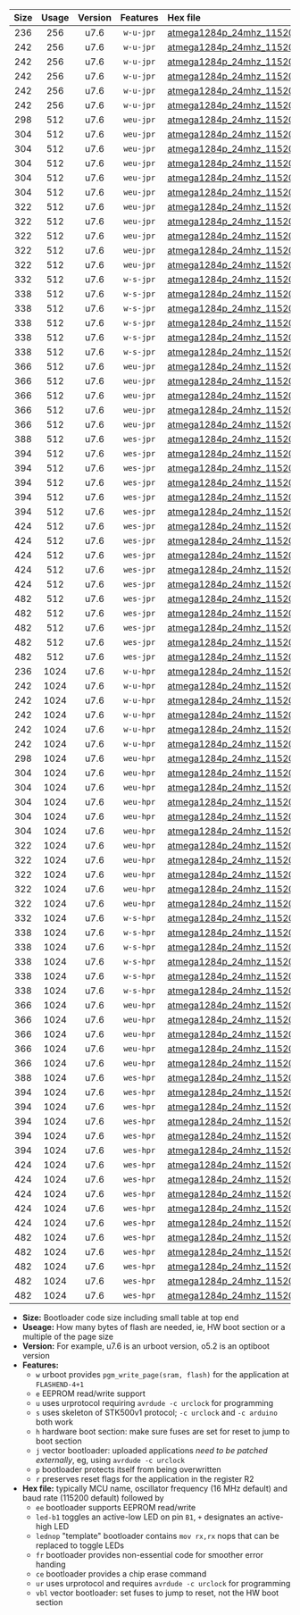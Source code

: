 |Size|Usage|Version|Features|Hex file|
|:-:|:-:|:-:|:-:|:--|
|236|256|u7.6|`w-u-jpr`|[atmega1284p_24mhz_115200bps_ur_vbl.hex](https://raw.githubusercontent.com/stefanrueger/urboot/main//atmega1284p_24mhz_115200bps_ur_vbl.hex)|
|242|256|u7.6|`w-u-jpr`|[atmega1284p_24mhz_115200bps_led+b5_ur_vbl.hex](https://raw.githubusercontent.com/stefanrueger/urboot/main//atmega1284p_24mhz_115200bps_led+b5_ur_vbl.hex)|
|242|256|u7.6|`w-u-jpr`|[atmega1284p_24mhz_115200bps_led+b7_ur_vbl.hex](https://raw.githubusercontent.com/stefanrueger/urboot/main//atmega1284p_24mhz_115200bps_led+b7_ur_vbl.hex)|
|242|256|u7.6|`w-u-jpr`|[atmega1284p_24mhz_115200bps_led+c7_ur_vbl.hex](https://raw.githubusercontent.com/stefanrueger/urboot/main//atmega1284p_24mhz_115200bps_led+c7_ur_vbl.hex)|
|242|256|u7.6|`w-u-jpr`|[atmega1284p_24mhz_115200bps_led+d7_ur_vbl.hex](https://raw.githubusercontent.com/stefanrueger/urboot/main//atmega1284p_24mhz_115200bps_led+d7_ur_vbl.hex)|
|242|256|u7.6|`w-u-jpr`|[atmega1284p_24mhz_115200bps_lednop_ur_vbl.hex](https://raw.githubusercontent.com/stefanrueger/urboot/main//atmega1284p_24mhz_115200bps_lednop_ur_vbl.hex)|
|298|512|u7.6|`weu-jpr`|[atmega1284p_24mhz_115200bps_ee_ur_vbl.hex](https://raw.githubusercontent.com/stefanrueger/urboot/main//atmega1284p_24mhz_115200bps_ee_ur_vbl.hex)|
|304|512|u7.6|`weu-jpr`|[atmega1284p_24mhz_115200bps_ee_led+b5_ur_vbl.hex](https://raw.githubusercontent.com/stefanrueger/urboot/main//atmega1284p_24mhz_115200bps_ee_led+b5_ur_vbl.hex)|
|304|512|u7.6|`weu-jpr`|[atmega1284p_24mhz_115200bps_ee_led+b7_ur_vbl.hex](https://raw.githubusercontent.com/stefanrueger/urboot/main//atmega1284p_24mhz_115200bps_ee_led+b7_ur_vbl.hex)|
|304|512|u7.6|`weu-jpr`|[atmega1284p_24mhz_115200bps_ee_led+c7_ur_vbl.hex](https://raw.githubusercontent.com/stefanrueger/urboot/main//atmega1284p_24mhz_115200bps_ee_led+c7_ur_vbl.hex)|
|304|512|u7.6|`weu-jpr`|[atmega1284p_24mhz_115200bps_ee_led+d7_ur_vbl.hex](https://raw.githubusercontent.com/stefanrueger/urboot/main//atmega1284p_24mhz_115200bps_ee_led+d7_ur_vbl.hex)|
|304|512|u7.6|`weu-jpr`|[atmega1284p_24mhz_115200bps_ee_lednop_ur_vbl.hex](https://raw.githubusercontent.com/stefanrueger/urboot/main//atmega1284p_24mhz_115200bps_ee_lednop_ur_vbl.hex)|
|322|512|u7.6|`weu-jpr`|[atmega1284p_24mhz_115200bps_ee_led+b5_fr_ur_vbl.hex](https://raw.githubusercontent.com/stefanrueger/urboot/main//atmega1284p_24mhz_115200bps_ee_led+b5_fr_ur_vbl.hex)|
|322|512|u7.6|`weu-jpr`|[atmega1284p_24mhz_115200bps_ee_led+b7_fr_ur_vbl.hex](https://raw.githubusercontent.com/stefanrueger/urboot/main//atmega1284p_24mhz_115200bps_ee_led+b7_fr_ur_vbl.hex)|
|322|512|u7.6|`weu-jpr`|[atmega1284p_24mhz_115200bps_ee_led+c7_fr_ur_vbl.hex](https://raw.githubusercontent.com/stefanrueger/urboot/main//atmega1284p_24mhz_115200bps_ee_led+c7_fr_ur_vbl.hex)|
|322|512|u7.6|`weu-jpr`|[atmega1284p_24mhz_115200bps_ee_led+d7_fr_ur_vbl.hex](https://raw.githubusercontent.com/stefanrueger/urboot/main//atmega1284p_24mhz_115200bps_ee_led+d7_fr_ur_vbl.hex)|
|322|512|u7.6|`weu-jpr`|[atmega1284p_24mhz_115200bps_ee_lednop_fr_ur_vbl.hex](https://raw.githubusercontent.com/stefanrueger/urboot/main//atmega1284p_24mhz_115200bps_ee_lednop_fr_ur_vbl.hex)|
|332|512|u7.6|`w-s-jpr`|[atmega1284p_24mhz_115200bps_vbl.hex](https://raw.githubusercontent.com/stefanrueger/urboot/main//atmega1284p_24mhz_115200bps_vbl.hex)|
|338|512|u7.6|`w-s-jpr`|[atmega1284p_24mhz_115200bps_led+b5_vbl.hex](https://raw.githubusercontent.com/stefanrueger/urboot/main//atmega1284p_24mhz_115200bps_led+b5_vbl.hex)|
|338|512|u7.6|`w-s-jpr`|[atmega1284p_24mhz_115200bps_led+b7_vbl.hex](https://raw.githubusercontent.com/stefanrueger/urboot/main//atmega1284p_24mhz_115200bps_led+b7_vbl.hex)|
|338|512|u7.6|`w-s-jpr`|[atmega1284p_24mhz_115200bps_led+c7_vbl.hex](https://raw.githubusercontent.com/stefanrueger/urboot/main//atmega1284p_24mhz_115200bps_led+c7_vbl.hex)|
|338|512|u7.6|`w-s-jpr`|[atmega1284p_24mhz_115200bps_led+d7_vbl.hex](https://raw.githubusercontent.com/stefanrueger/urboot/main//atmega1284p_24mhz_115200bps_led+d7_vbl.hex)|
|338|512|u7.6|`w-s-jpr`|[atmega1284p_24mhz_115200bps_lednop_vbl.hex](https://raw.githubusercontent.com/stefanrueger/urboot/main//atmega1284p_24mhz_115200bps_lednop_vbl.hex)|
|366|512|u7.6|`weu-jpr`|[atmega1284p_24mhz_115200bps_ee_led+b5_fr_ce_ur_vbl.hex](https://raw.githubusercontent.com/stefanrueger/urboot/main//atmega1284p_24mhz_115200bps_ee_led+b5_fr_ce_ur_vbl.hex)|
|366|512|u7.6|`weu-jpr`|[atmega1284p_24mhz_115200bps_ee_led+b7_fr_ce_ur_vbl.hex](https://raw.githubusercontent.com/stefanrueger/urboot/main//atmega1284p_24mhz_115200bps_ee_led+b7_fr_ce_ur_vbl.hex)|
|366|512|u7.6|`weu-jpr`|[atmega1284p_24mhz_115200bps_ee_led+c7_fr_ce_ur_vbl.hex](https://raw.githubusercontent.com/stefanrueger/urboot/main//atmega1284p_24mhz_115200bps_ee_led+c7_fr_ce_ur_vbl.hex)|
|366|512|u7.6|`weu-jpr`|[atmega1284p_24mhz_115200bps_ee_led+d7_fr_ce_ur_vbl.hex](https://raw.githubusercontent.com/stefanrueger/urboot/main//atmega1284p_24mhz_115200bps_ee_led+d7_fr_ce_ur_vbl.hex)|
|366|512|u7.6|`weu-jpr`|[atmega1284p_24mhz_115200bps_ee_lednop_fr_ce_ur_vbl.hex](https://raw.githubusercontent.com/stefanrueger/urboot/main//atmega1284p_24mhz_115200bps_ee_lednop_fr_ce_ur_vbl.hex)|
|388|512|u7.6|`wes-jpr`|[atmega1284p_24mhz_115200bps_ee_vbl.hex](https://raw.githubusercontent.com/stefanrueger/urboot/main//atmega1284p_24mhz_115200bps_ee_vbl.hex)|
|394|512|u7.6|`wes-jpr`|[atmega1284p_24mhz_115200bps_ee_led+b5_vbl.hex](https://raw.githubusercontent.com/stefanrueger/urboot/main//atmega1284p_24mhz_115200bps_ee_led+b5_vbl.hex)|
|394|512|u7.6|`wes-jpr`|[atmega1284p_24mhz_115200bps_ee_led+b7_vbl.hex](https://raw.githubusercontent.com/stefanrueger/urboot/main//atmega1284p_24mhz_115200bps_ee_led+b7_vbl.hex)|
|394|512|u7.6|`wes-jpr`|[atmega1284p_24mhz_115200bps_ee_led+c7_vbl.hex](https://raw.githubusercontent.com/stefanrueger/urboot/main//atmega1284p_24mhz_115200bps_ee_led+c7_vbl.hex)|
|394|512|u7.6|`wes-jpr`|[atmega1284p_24mhz_115200bps_ee_led+d7_vbl.hex](https://raw.githubusercontent.com/stefanrueger/urboot/main//atmega1284p_24mhz_115200bps_ee_led+d7_vbl.hex)|
|394|512|u7.6|`wes-jpr`|[atmega1284p_24mhz_115200bps_ee_lednop_vbl.hex](https://raw.githubusercontent.com/stefanrueger/urboot/main//atmega1284p_24mhz_115200bps_ee_lednop_vbl.hex)|
|424|512|u7.6|`wes-jpr`|[atmega1284p_24mhz_115200bps_ee_led+b5_fr_vbl.hex](https://raw.githubusercontent.com/stefanrueger/urboot/main//atmega1284p_24mhz_115200bps_ee_led+b5_fr_vbl.hex)|
|424|512|u7.6|`wes-jpr`|[atmega1284p_24mhz_115200bps_ee_led+b7_fr_vbl.hex](https://raw.githubusercontent.com/stefanrueger/urboot/main//atmega1284p_24mhz_115200bps_ee_led+b7_fr_vbl.hex)|
|424|512|u7.6|`wes-jpr`|[atmega1284p_24mhz_115200bps_ee_led+c7_fr_vbl.hex](https://raw.githubusercontent.com/stefanrueger/urboot/main//atmega1284p_24mhz_115200bps_ee_led+c7_fr_vbl.hex)|
|424|512|u7.6|`wes-jpr`|[atmega1284p_24mhz_115200bps_ee_led+d7_fr_vbl.hex](https://raw.githubusercontent.com/stefanrueger/urboot/main//atmega1284p_24mhz_115200bps_ee_led+d7_fr_vbl.hex)|
|424|512|u7.6|`wes-jpr`|[atmega1284p_24mhz_115200bps_ee_lednop_fr_vbl.hex](https://raw.githubusercontent.com/stefanrueger/urboot/main//atmega1284p_24mhz_115200bps_ee_lednop_fr_vbl.hex)|
|482|512|u7.6|`wes-jpr`|[atmega1284p_24mhz_115200bps_ee_led+b5_fr_ce_vbl.hex](https://raw.githubusercontent.com/stefanrueger/urboot/main//atmega1284p_24mhz_115200bps_ee_led+b5_fr_ce_vbl.hex)|
|482|512|u7.6|`wes-jpr`|[atmega1284p_24mhz_115200bps_ee_led+b7_fr_ce_vbl.hex](https://raw.githubusercontent.com/stefanrueger/urboot/main//atmega1284p_24mhz_115200bps_ee_led+b7_fr_ce_vbl.hex)|
|482|512|u7.6|`wes-jpr`|[atmega1284p_24mhz_115200bps_ee_led+c7_fr_ce_vbl.hex](https://raw.githubusercontent.com/stefanrueger/urboot/main//atmega1284p_24mhz_115200bps_ee_led+c7_fr_ce_vbl.hex)|
|482|512|u7.6|`wes-jpr`|[atmega1284p_24mhz_115200bps_ee_led+d7_fr_ce_vbl.hex](https://raw.githubusercontent.com/stefanrueger/urboot/main//atmega1284p_24mhz_115200bps_ee_led+d7_fr_ce_vbl.hex)|
|482|512|u7.6|`wes-jpr`|[atmega1284p_24mhz_115200bps_ee_lednop_fr_ce_vbl.hex](https://raw.githubusercontent.com/stefanrueger/urboot/main//atmega1284p_24mhz_115200bps_ee_lednop_fr_ce_vbl.hex)|
|236|1024|u7.6|`w-u-hpr`|[atmega1284p_24mhz_115200bps_ur.hex](https://raw.githubusercontent.com/stefanrueger/urboot/main//atmega1284p_24mhz_115200bps_ur.hex)|
|242|1024|u7.6|`w-u-hpr`|[atmega1284p_24mhz_115200bps_led+b5_ur.hex](https://raw.githubusercontent.com/stefanrueger/urboot/main//atmega1284p_24mhz_115200bps_led+b5_ur.hex)|
|242|1024|u7.6|`w-u-hpr`|[atmega1284p_24mhz_115200bps_led+b7_ur.hex](https://raw.githubusercontent.com/stefanrueger/urboot/main//atmega1284p_24mhz_115200bps_led+b7_ur.hex)|
|242|1024|u7.6|`w-u-hpr`|[atmega1284p_24mhz_115200bps_led+c7_ur.hex](https://raw.githubusercontent.com/stefanrueger/urboot/main//atmega1284p_24mhz_115200bps_led+c7_ur.hex)|
|242|1024|u7.6|`w-u-hpr`|[atmega1284p_24mhz_115200bps_led+d7_ur.hex](https://raw.githubusercontent.com/stefanrueger/urboot/main//atmega1284p_24mhz_115200bps_led+d7_ur.hex)|
|242|1024|u7.6|`w-u-hpr`|[atmega1284p_24mhz_115200bps_lednop_ur.hex](https://raw.githubusercontent.com/stefanrueger/urboot/main//atmega1284p_24mhz_115200bps_lednop_ur.hex)|
|298|1024|u7.6|`weu-hpr`|[atmega1284p_24mhz_115200bps_ee_ur.hex](https://raw.githubusercontent.com/stefanrueger/urboot/main//atmega1284p_24mhz_115200bps_ee_ur.hex)|
|304|1024|u7.6|`weu-hpr`|[atmega1284p_24mhz_115200bps_ee_led+b5_ur.hex](https://raw.githubusercontent.com/stefanrueger/urboot/main//atmega1284p_24mhz_115200bps_ee_led+b5_ur.hex)|
|304|1024|u7.6|`weu-hpr`|[atmega1284p_24mhz_115200bps_ee_led+b7_ur.hex](https://raw.githubusercontent.com/stefanrueger/urboot/main//atmega1284p_24mhz_115200bps_ee_led+b7_ur.hex)|
|304|1024|u7.6|`weu-hpr`|[atmega1284p_24mhz_115200bps_ee_led+c7_ur.hex](https://raw.githubusercontent.com/stefanrueger/urboot/main//atmega1284p_24mhz_115200bps_ee_led+c7_ur.hex)|
|304|1024|u7.6|`weu-hpr`|[atmega1284p_24mhz_115200bps_ee_led+d7_ur.hex](https://raw.githubusercontent.com/stefanrueger/urboot/main//atmega1284p_24mhz_115200bps_ee_led+d7_ur.hex)|
|304|1024|u7.6|`weu-hpr`|[atmega1284p_24mhz_115200bps_ee_lednop_ur.hex](https://raw.githubusercontent.com/stefanrueger/urboot/main//atmega1284p_24mhz_115200bps_ee_lednop_ur.hex)|
|322|1024|u7.6|`weu-hpr`|[atmega1284p_24mhz_115200bps_ee_led+b5_fr_ur.hex](https://raw.githubusercontent.com/stefanrueger/urboot/main//atmega1284p_24mhz_115200bps_ee_led+b5_fr_ur.hex)|
|322|1024|u7.6|`weu-hpr`|[atmega1284p_24mhz_115200bps_ee_led+b7_fr_ur.hex](https://raw.githubusercontent.com/stefanrueger/urboot/main//atmega1284p_24mhz_115200bps_ee_led+b7_fr_ur.hex)|
|322|1024|u7.6|`weu-hpr`|[atmega1284p_24mhz_115200bps_ee_led+c7_fr_ur.hex](https://raw.githubusercontent.com/stefanrueger/urboot/main//atmega1284p_24mhz_115200bps_ee_led+c7_fr_ur.hex)|
|322|1024|u7.6|`weu-hpr`|[atmega1284p_24mhz_115200bps_ee_led+d7_fr_ur.hex](https://raw.githubusercontent.com/stefanrueger/urboot/main//atmega1284p_24mhz_115200bps_ee_led+d7_fr_ur.hex)|
|322|1024|u7.6|`weu-hpr`|[atmega1284p_24mhz_115200bps_ee_lednop_fr_ur.hex](https://raw.githubusercontent.com/stefanrueger/urboot/main//atmega1284p_24mhz_115200bps_ee_lednop_fr_ur.hex)|
|332|1024|u7.6|`w-s-hpr`|[atmega1284p_24mhz_115200bps.hex](https://raw.githubusercontent.com/stefanrueger/urboot/main//atmega1284p_24mhz_115200bps.hex)|
|338|1024|u7.6|`w-s-hpr`|[atmega1284p_24mhz_115200bps_led+b5.hex](https://raw.githubusercontent.com/stefanrueger/urboot/main//atmega1284p_24mhz_115200bps_led+b5.hex)|
|338|1024|u7.6|`w-s-hpr`|[atmega1284p_24mhz_115200bps_led+b7.hex](https://raw.githubusercontent.com/stefanrueger/urboot/main//atmega1284p_24mhz_115200bps_led+b7.hex)|
|338|1024|u7.6|`w-s-hpr`|[atmega1284p_24mhz_115200bps_led+c7.hex](https://raw.githubusercontent.com/stefanrueger/urboot/main//atmega1284p_24mhz_115200bps_led+c7.hex)|
|338|1024|u7.6|`w-s-hpr`|[atmega1284p_24mhz_115200bps_led+d7.hex](https://raw.githubusercontent.com/stefanrueger/urboot/main//atmega1284p_24mhz_115200bps_led+d7.hex)|
|338|1024|u7.6|`w-s-hpr`|[atmega1284p_24mhz_115200bps_lednop.hex](https://raw.githubusercontent.com/stefanrueger/urboot/main//atmega1284p_24mhz_115200bps_lednop.hex)|
|366|1024|u7.6|`weu-hpr`|[atmega1284p_24mhz_115200bps_ee_led+b5_fr_ce_ur.hex](https://raw.githubusercontent.com/stefanrueger/urboot/main//atmega1284p_24mhz_115200bps_ee_led+b5_fr_ce_ur.hex)|
|366|1024|u7.6|`weu-hpr`|[atmega1284p_24mhz_115200bps_ee_led+b7_fr_ce_ur.hex](https://raw.githubusercontent.com/stefanrueger/urboot/main//atmega1284p_24mhz_115200bps_ee_led+b7_fr_ce_ur.hex)|
|366|1024|u7.6|`weu-hpr`|[atmega1284p_24mhz_115200bps_ee_led+c7_fr_ce_ur.hex](https://raw.githubusercontent.com/stefanrueger/urboot/main//atmega1284p_24mhz_115200bps_ee_led+c7_fr_ce_ur.hex)|
|366|1024|u7.6|`weu-hpr`|[atmega1284p_24mhz_115200bps_ee_led+d7_fr_ce_ur.hex](https://raw.githubusercontent.com/stefanrueger/urboot/main//atmega1284p_24mhz_115200bps_ee_led+d7_fr_ce_ur.hex)|
|366|1024|u7.6|`weu-hpr`|[atmega1284p_24mhz_115200bps_ee_lednop_fr_ce_ur.hex](https://raw.githubusercontent.com/stefanrueger/urboot/main//atmega1284p_24mhz_115200bps_ee_lednop_fr_ce_ur.hex)|
|388|1024|u7.6|`wes-hpr`|[atmega1284p_24mhz_115200bps_ee.hex](https://raw.githubusercontent.com/stefanrueger/urboot/main//atmega1284p_24mhz_115200bps_ee.hex)|
|394|1024|u7.6|`wes-hpr`|[atmega1284p_24mhz_115200bps_ee_led+b5.hex](https://raw.githubusercontent.com/stefanrueger/urboot/main//atmega1284p_24mhz_115200bps_ee_led+b5.hex)|
|394|1024|u7.6|`wes-hpr`|[atmega1284p_24mhz_115200bps_ee_led+b7.hex](https://raw.githubusercontent.com/stefanrueger/urboot/main//atmega1284p_24mhz_115200bps_ee_led+b7.hex)|
|394|1024|u7.6|`wes-hpr`|[atmega1284p_24mhz_115200bps_ee_led+c7.hex](https://raw.githubusercontent.com/stefanrueger/urboot/main//atmega1284p_24mhz_115200bps_ee_led+c7.hex)|
|394|1024|u7.6|`wes-hpr`|[atmega1284p_24mhz_115200bps_ee_led+d7.hex](https://raw.githubusercontent.com/stefanrueger/urboot/main//atmega1284p_24mhz_115200bps_ee_led+d7.hex)|
|394|1024|u7.6|`wes-hpr`|[atmega1284p_24mhz_115200bps_ee_lednop.hex](https://raw.githubusercontent.com/stefanrueger/urboot/main//atmega1284p_24mhz_115200bps_ee_lednop.hex)|
|424|1024|u7.6|`wes-hpr`|[atmega1284p_24mhz_115200bps_ee_led+b5_fr.hex](https://raw.githubusercontent.com/stefanrueger/urboot/main//atmega1284p_24mhz_115200bps_ee_led+b5_fr.hex)|
|424|1024|u7.6|`wes-hpr`|[atmega1284p_24mhz_115200bps_ee_led+b7_fr.hex](https://raw.githubusercontent.com/stefanrueger/urboot/main//atmega1284p_24mhz_115200bps_ee_led+b7_fr.hex)|
|424|1024|u7.6|`wes-hpr`|[atmega1284p_24mhz_115200bps_ee_led+c7_fr.hex](https://raw.githubusercontent.com/stefanrueger/urboot/main//atmega1284p_24mhz_115200bps_ee_led+c7_fr.hex)|
|424|1024|u7.6|`wes-hpr`|[atmega1284p_24mhz_115200bps_ee_led+d7_fr.hex](https://raw.githubusercontent.com/stefanrueger/urboot/main//atmega1284p_24mhz_115200bps_ee_led+d7_fr.hex)|
|424|1024|u7.6|`wes-hpr`|[atmega1284p_24mhz_115200bps_ee_lednop_fr.hex](https://raw.githubusercontent.com/stefanrueger/urboot/main//atmega1284p_24mhz_115200bps_ee_lednop_fr.hex)|
|482|1024|u7.6|`wes-hpr`|[atmega1284p_24mhz_115200bps_ee_led+b5_fr_ce.hex](https://raw.githubusercontent.com/stefanrueger/urboot/main//atmega1284p_24mhz_115200bps_ee_led+b5_fr_ce.hex)|
|482|1024|u7.6|`wes-hpr`|[atmega1284p_24mhz_115200bps_ee_led+b7_fr_ce.hex](https://raw.githubusercontent.com/stefanrueger/urboot/main//atmega1284p_24mhz_115200bps_ee_led+b7_fr_ce.hex)|
|482|1024|u7.6|`wes-hpr`|[atmega1284p_24mhz_115200bps_ee_led+c7_fr_ce.hex](https://raw.githubusercontent.com/stefanrueger/urboot/main//atmega1284p_24mhz_115200bps_ee_led+c7_fr_ce.hex)|
|482|1024|u7.6|`wes-hpr`|[atmega1284p_24mhz_115200bps_ee_led+d7_fr_ce.hex](https://raw.githubusercontent.com/stefanrueger/urboot/main//atmega1284p_24mhz_115200bps_ee_led+d7_fr_ce.hex)|
|482|1024|u7.6|`wes-hpr`|[atmega1284p_24mhz_115200bps_ee_lednop_fr_ce.hex](https://raw.githubusercontent.com/stefanrueger/urboot/main//atmega1284p_24mhz_115200bps_ee_lednop_fr_ce.hex)|

- **Size:** Bootloader code size including small table at top end
- **Useage:** How many bytes of flash are needed, ie, HW boot section or a multiple of the page size
- **Version:** For example, u7.6 is an urboot version, o5.2 is an optiboot version
- **Features:**
  + `w` urboot provides `pgm_write_page(sram, flash)` for the application at `FLASHEND-4+1`
  + `e` EEPROM read/write support
  + `u` uses urprotocol requiring `avrdude -c urclock` for programming
  + `s` uses skeleton of STK500v1 protocol; `-c urclock` and `-c arduino` both work
  + `h` hardware boot section: make sure fuses are set for reset to jump to boot section
  + `j` vector bootloader: uploaded applications *need to be patched externally*, eg, using `avrdude -c urclock`
  + `p` bootloader protects itself from being overwritten
  + `r` preserves reset flags for the application in the register R2
- **Hex file:** typically MCU name, oscillator frequency (16 MHz default) and baud rate (115200 default) followed by
  + `ee` bootloader supports EEPROM read/write
  + `led-b1` toggles an active-low LED on pin `B1`, `+` designates an active-high LED
  + `lednop` "template" bootloader contains `mov rx,rx` nops that can be replaced to toggle LEDs
  + `fr` bootloader provides non-essential code for smoother error handing
  + `ce` bootloader provides a chip erase command
  + `ur` uses urprotocol and requires `avrdude -c urclock` for programming
  + `vbl` vector bootloader: set fuses to jump to reset, not the HW boot section
